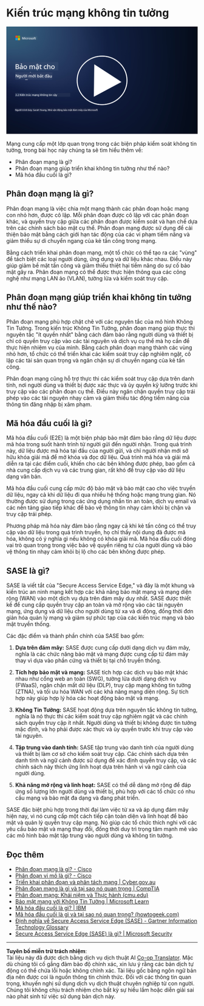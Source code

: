 <!--
CO_OP_TRANSLATOR_METADATA:
{
  "original_hash": "680d6e14d9d33fc471c22f44679713f8",
  "translation_date": "2025-09-04T00:39:29+00:00",
  "source_file": "3.2 Networking zero trust architecture.md",
  "language_code": "vi"
}
-->
# Kiến trúc mạng không tin tưởng

[![Xem video](../../translated_images/3-2_placeholder.b52521a0e93e0e122f19dfbd676c836d3d527c6de1bb28fd7643aa518eae6631.vi.png)](https://learn-video.azurefd.net/vod/player?id=9f425fdb-1c53-4e67-b550-68bdac35df45)

Mạng cung cấp một lớp quan trọng trong các biện pháp kiểm soát không tin tưởng, trong bài học này chúng ta sẽ tìm hiểu thêm về:

- Phân đoạn mạng là gì?  
- Phân đoạn mạng giúp triển khai không tin tưởng như thế nào?  
- Mã hóa đầu cuối là gì?

## Phân đoạn mạng là gì?

Phân đoạn mạng là việc chia một mạng thành các phân đoạn hoặc mạng con nhỏ hơn, được cô lập. Mỗi phân đoạn được cô lập với các phân đoạn khác, và quyền truy cập giữa các phân đoạn được kiểm soát và hạn chế dựa trên các chính sách bảo mật cụ thể. Phân đoạn mạng được sử dụng để cải thiện bảo mật bằng cách giới hạn tác động của các vi phạm tiềm năng và giảm thiểu sự di chuyển ngang của kẻ tấn công trong mạng.

Bằng cách triển khai phân đoạn mạng, một tổ chức có thể tạo ra các "vùng" để tách biệt các loại người dùng, ứng dụng và dữ liệu khác nhau. Điều này giúp giảm bề mặt tấn công và giảm thiểu thiệt hại tiềm năng do sự cố bảo mật gây ra. Phân đoạn mạng có thể được thực hiện thông qua các công nghệ như mạng LAN ảo (VLAN), tường lửa và kiểm soát truy cập.

## Phân đoạn mạng giúp triển khai không tin tưởng như thế nào?

Phân đoạn mạng phù hợp chặt chẽ với các nguyên tắc của mô hình Không Tin Tưởng. Trong kiến trúc Không Tin Tưởng, phân đoạn mạng giúp thực thi nguyên tắc "ít quyền nhất" bằng cách đảm bảo rằng người dùng và thiết bị chỉ có quyền truy cập vào các tài nguyên và dịch vụ cụ thể mà họ cần để thực hiện nhiệm vụ của mình. Bằng cách phân đoạn mạng thành các vùng nhỏ hơn, tổ chức có thể triển khai các kiểm soát truy cập nghiêm ngặt, cô lập các tài sản quan trọng và ngăn chặn sự di chuyển ngang của kẻ tấn công.

Phân đoạn mạng cũng hỗ trợ thực thi các kiểm soát truy cập dựa trên danh tính, nơi người dùng và thiết bị được xác thực và ủy quyền kỹ lưỡng trước khi truy cập vào các phân đoạn cụ thể. Điều này ngăn chặn quyền truy cập trái phép vào các tài nguyên nhạy cảm và giảm thiểu tác động tiềm năng của thông tin đăng nhập bị xâm phạm.

## Mã hóa đầu cuối là gì?

Mã hóa đầu cuối (E2E) là một biện pháp bảo mật đảm bảo rằng dữ liệu được mã hóa trong suốt hành trình từ người gửi đến người nhận. Trong quá trình này, dữ liệu được mã hóa tại đầu của người gửi, và chỉ người nhận mới sở hữu khóa giải mã để mở khóa và đọc dữ liệu. Quá trình mã hóa và giải mã diễn ra tại các điểm cuối, khiến cho các bên không được phép, bao gồm cả nhà cung cấp dịch vụ và các trung gian, rất khó để truy cập vào dữ liệu dạng văn bản.

Mã hóa đầu cuối cung cấp mức độ bảo mật và bảo mật cao cho việc truyền dữ liệu, ngay cả khi dữ liệu đi qua nhiều hệ thống hoặc mạng trung gian. Nó thường được sử dụng trong các ứng dụng nhắn tin an toàn, dịch vụ email và các nền tảng giao tiếp khác để bảo vệ thông tin nhạy cảm khỏi bị chặn và truy cập trái phép.

Phương pháp mã hóa này đảm bảo rằng ngay cả khi kẻ tấn công có thể truy cập vào dữ liệu trong quá trình truyền, họ chỉ thấy nội dung đã được mã hóa, không có ý nghĩa gì nếu không có khóa giải mã. Mã hóa đầu cuối đóng vai trò quan trọng trong việc bảo vệ quyền riêng tư của người dùng và bảo vệ thông tin nhạy cảm khỏi bị lộ cho các bên không được phép.

## SASE là gì?

SASE là viết tắt của "Secure Access Service Edge," và đây là một khung và kiến trúc an ninh mạng kết hợp các khả năng bảo mật mạng và mạng diện rộng (WAN) vào một dịch vụ dựa trên đám mây duy nhất. SASE được thiết kế để cung cấp quyền truy cập an toàn và mở rộng vào các tài nguyên mạng, ứng dụng và dữ liệu cho người dùng từ xa và di động, đồng thời đơn giản hóa quản lý mạng và giảm sự phức tạp của các kiến trúc mạng và bảo mật truyền thống.

Các đặc điểm và thành phần chính của SASE bao gồm:

1. **Dựa trên đám mây:** SASE được cung cấp dưới dạng dịch vụ đám mây, nghĩa là các chức năng bảo mật và mạng được cung cấp từ đám mây thay vì dựa vào phần cứng và thiết bị tại chỗ truyền thống.  

2. **Tích hợp bảo mật và mạng:** SASE tích hợp các dịch vụ bảo mật khác nhau như cổng web an toàn (SWG), tường lửa dưới dạng dịch vụ (FWaaS), ngăn chặn mất dữ liệu (DLP), truy cập mạng không tin tưởng (ZTNA), và tối ưu hóa WAN với các khả năng mạng diện rộng. Sự tích hợp này giúp hợp lý hóa các hoạt động bảo mật và mạng.  

3. **Không Tin Tưởng:** SASE hoạt động dựa trên nguyên tắc không tin tưởng, nghĩa là nó thực thi các kiểm soát truy cập nghiêm ngặt và các chính sách quyền truy cập ít nhất. Người dùng và thiết bị không được tin tưởng mặc định, và họ phải được xác thực và ủy quyền trước khi truy cập vào tài nguyên.  

4. **Tập trung vào danh tính:** SASE tập trung vào danh tính của người dùng và thiết bị làm cơ sở cho kiểm soát truy cập. Các chính sách dựa trên danh tính và ngữ cảnh được sử dụng để xác định quyền truy cập, và các chính sách này thích ứng linh hoạt dựa trên hành vi và ngữ cảnh của người dùng.  

5. **Khả năng mở rộng và linh hoạt:** SASE có thể dễ dàng mở rộng để đáp ứng số lượng lớn người dùng và thiết bị, phù hợp với các tổ chức có nhu cầu mạng và bảo mật đa dạng và đang phát triển.  

SASE đặc biệt phù hợp trong thời đại làm việc từ xa và áp dụng đám mây hiện nay, vì nó cung cấp một cách tiếp cận toàn diện và linh hoạt để bảo mật và quản lý quyền truy cập mạng. Nó giúp các tổ chức thích nghi với các yêu cầu bảo mật và mạng thay đổi, đồng thời duy trì trọng tâm mạnh mẽ vào các mô hình bảo mật tập trung vào người dùng và không tin tưởng.

## Đọc thêm

- [Phân đoạn mạng là gì? - Cisco](https://www.cisco.com/c/en/us/products/security/what-is-network-segmentation.html#~benefits)  
- [Phân đoạn vi mô là gì? - Cisco](https://www.cisco.com/c/en/us/products/security/what-is-microsegmentation.html)  
- [Triển khai phân đoạn và phân tách mạng | Cyber.gov.au](https://www.cyber.gov.au/resources-business-and-government/maintaining-devices-and-systems/system-hardening-and-administration/network-hardening/implementing-network-segmentation-and-segregation)  
- [Phân đoạn mạng là gì và tại sao nó quan trọng | CompTIA](https://www.comptia.org/blog/security-awareness-training-network-segmentation)  
- [Phân đoạn mạng: Khái niệm và Thực hành (cmu.edu)](https://insights.sei.cmu.edu/blog/network-segmentation-concepts-and-practices/)  
- [Bảo mật mạng với Không Tin Tưởng | Microsoft Learn](https://learn.microsoft.com/security/zero-trust/deploy/networks?WT.mc_id=academic-96948-sayoung)  
- [Mã hóa đầu cuối là gì? | IBM](https://www.ibm.com/topics/end-to-end-encryption)  
- [Mã hóa đầu cuối là gì và tại sao nó quan trọng? (howtogeek.com)](https://www.howtogeek.com/711656/what-is-end-to-end-encryption-and-why-does-it-matter/)  
- [Định nghĩa về Secure Access Service Edge (SASE) - Gartner Information Technology Glossary](https://www.gartner.com/en/information-technology/glossary/secure-access-service-edge-sase)  
- [Secure Access Service Edge (SASE) là gì? | Microsoft Security](https://www.microsoft.com/security/business/security-101/what-is-sase?WT.mc_id=academic-96948-sayoung)  

---

**Tuyên bố miễn trừ trách nhiệm**:  
Tài liệu này đã được dịch bằng dịch vụ dịch thuật AI [Co-op Translator](https://github.com/Azure/co-op-translator). Mặc dù chúng tôi cố gắng đảm bảo độ chính xác, xin lưu ý rằng các bản dịch tự động có thể chứa lỗi hoặc không chính xác. Tài liệu gốc bằng ngôn ngữ bản địa nên được coi là nguồn thông tin chính thức. Đối với các thông tin quan trọng, khuyến nghị sử dụng dịch vụ dịch thuật chuyên nghiệp từ con người. Chúng tôi không chịu trách nhiệm cho bất kỳ sự hiểu lầm hoặc diễn giải sai nào phát sinh từ việc sử dụng bản dịch này.